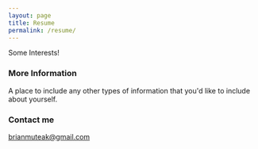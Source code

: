 ```yaml
---
layout: page
title: Resume
permalink: /resume/
---
```


Some Interests!

### More Information

A place to include any other types of information that you'd like to include about yourself.

### Contact me

[brianmuteak@gmail.com](mailto:brianmuteak@gmail.com)

